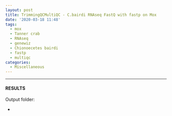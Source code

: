 ```yaml
---
layout: post
title: TrimmingQCMultiQC - C.bairdi RNAseq FastQ with fastp on Mox
date: '2020-03-18 11:48'
tags: 
  - mox
  - Tanner crab
  - RNAseq
  - genewiz
  - Chionoecetes bairdi
  - fastp
  - multiqc
categories: 
  - Miscellaneous
---
```




---

#### RESULTS

Output folder:

- []()


